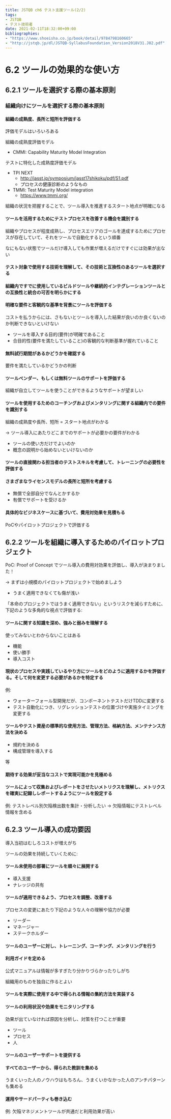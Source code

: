 ```yaml
---
title: JSTQB ch6 テスト支援ツール(2/2)
tags:
- JSTQB
- テスト技術者
date: 2021-02-11T18:32:00+09:00
bibliographies:
- "https://www.shoeisha.co.jp/book/detail/9784798160665"
- "http://jstqb.jp/dl/JSTQB-SyllabusFoundation_Version2018V31.J02.pdf"
---
```


# 6.2 ツールの効果的な使い方 #

## 6.2.1 ツールを選択する際の基本原則 ##

### 組織向けにツールを選択する際の基本原則 ###

#### 組織の成熟度、長所と短所を評価する ####

評価モデルはいろいろある

組織の成熟度評価モデル

- CMMI: Capability Maturity Model Integration

テストに特化した成熟度評価モデル

- TPI NEXT
  - http://jasst.jp/symposium/jasst17shikoku/pdf/S1.pdf
  - プロセスの健康診断のようなもの
- TMMi: Test Maturity Model integration
  - https://www.tmmi.org/

組織の状況を把握することで、ツール導入を推進するスタート地点が明確になる


#### ツールを活用するためにテストプロセスを改善する機会を識別する ####

組織やプロセスが程度成熟し、プロセスエリアのゴールを達成するためにプロセスが存在していて、それをツールで自動化するという順番

なにもない状態でツールだけ導入しても作業が増えるだけですぐには効果が出ない


#### テスト対象で使用する技術を理解して、その技術と互換性のあるツールを選択する ####

#### 組織内ですでに使用しているビルドツールや継続的インテグレーションツールとの互換性と統合の可否を明らかにする ####

#### 明確な要件と客観的な基準を背景にツールを評価する ####

コストを払うからには、さもないとツールを導入した結果が良いのか良くないのか判断できないといけない

- ツールを導入する目的(要件)が明確であること
- 合目的性(要件を満たしていること)の客観的な判断基準が握れていること

#### 無料試行期間があるかどうかを確認する ####

要件を満たしているかどうかの判断

#### ツールベンダー、もしくは無料ツールのサポートを評価する ####

組織が自立してツールを使うことができるようなサポートが望ましい


#### ツールを使用するためのコーチングおよびメンタリングに関する組織内での要件を識別する ####

組織の成熟度や長所、短所 = スタート地点がわかる

-> ツール導入にあたりどこまでのサポートが必要かの要件がわかる

- ツールの使い方だけでよいのか
- 概念の説明から始めないといけないのか

#### ツールの直接関わる担当者のテストスキルを考慮して、トレーニングの必要性を評価する ####


#### さまざまなライセンスモデルの長所と短所を考慮する ####

- 無償で全部自分でなんとかするか
- 有償でサポートを受けるか

#### 具体的なビジネスケースに基づいて、費用対効果を見積もる ####

PoCやパイロットプロジェクトで評価する


## 6.2.2 ツールを組織に導入するためのパイロットプロジェクト ##

PoC: Proof of Concept でツール導入の費用対効果を評価し、導入が決まりました！

-> まずは小規模のパイロットプロジェクトで始めましよう

- うまく適用できなくても傷が浅い

「本命のプロジェクトではうまく適用できない」というリスクを減らすために、下記のような多角的な視点で評価する:

#### ツールに関する知識を深め、強みと弱みを理解する ####

使ってみないとわからないことはある

- 機能
- 使い勝手
- 導入コスト


#### 現状のプロセスや実践しているやり方にツールをどのように適用するかを評価する。そして何を変更する必要があるかを特定する ####

例: 

- ウォーターフォール型開発だが、コンポーネントテストだけTDDに変更する
- テスト自動化につき、リグレッションテストの位置づけや実施タイミングを変更する

#### ツールやテスト資産の標準的な使用方法、管理方法、格納方法、メンテナンス方法を決める ####

- 規約を決める
- 構成管理を導入する

等

#### 期待する効果が妥当なコストで実現可能かを見極める ####




#### ツールによって収集およびレポートをさせたいメトリクスを理解し、メトリクスを確実に記録しレポートするようにツールを設定する ####

例: テストレベル別欠陥検出数を集計・分析したい -> 欠陥情報にテストレベル情報を含める



## 6.2.3 ツール導入の成功要因 ##

導入当初はむしろコストが増えがち

ツールの効果を持続していくために:

#### ツール未使用の部署にツールを順々に展開する ####

- 導入支援
- ナレッジの共有

#### ツールが適用できるよう、プロセスを調整、改善する ####

プロセスの変更にあたり下記のような人々の理解や協力が必要

- リーダー
- マネージャー
- ステークホルダー


#### ツールのユーザーに対し、トレーニング、コーチング、メンタリングを行う ####

#### 利用ガイドを定める ####

公式マニュアルは情報が多すぎたり分かりづらかったりしがち

組織用のものを独自に作るとよい

#### ツールを実際に使用する中で得られる情報の集約方法を実装する ####

#### ツールの利用状況や効果をモニタリングする ####

効果が出ていなければ原因を分析し、対策を打つことが重要

- ツール
- プロセス
- 人

#### ツールのユーザーサポートを提供する ####


#### すべてのユーザーから、得られた教訓を集める ####

うまくいった人のノウハウはもちろん、うまくいかなかった人のアンチパターンも集める

#### 運用やサードパーティも巻き込む ####

例: 欠陥マネジメントツールが共通だと利用効果が高い
